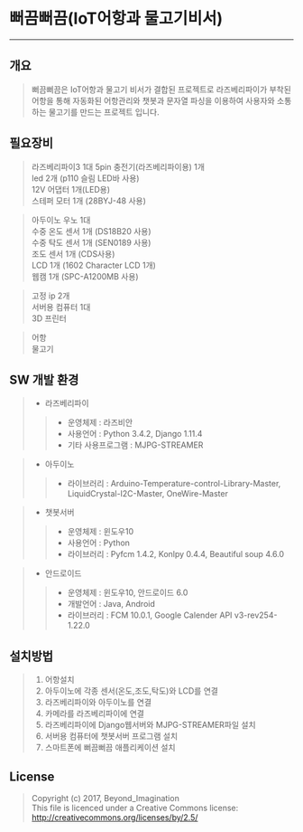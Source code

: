 #  뻐끔뻐끔(IoT어항과 물고기비서)
<hr/>

## 개요
> 뻐끔뻐끔은 IoT어항과 물고기 비서가 결합된 프로젝트로 라즈베리파이가 부착된 어항을 통해 자동화된 어항관리와 챗봇과 문자열 파싱을 이용하여 사용자와 소통하는 물고기를 만드는 프로젝트 입니다.

## 필요장비
> 라즈베리파이3 1대
> 5pin 충전기(라즈베리파이용) 1개  
> led 2개 (p110 슬림 LED바 사용)  
> 12V 어댑터 1개(LED용)  
> 스테퍼 모터 1개 (28BYJ-48 사용)  

> 아두이노 우노 1대  
> 수중 온도 센서 1개 (DS18B20 사용)  
> 수중 탁도 센서 1개 (SEN0189 사용)  
> 조도 센서 1개 (CDS사용)  
> LCD 1개 (1602 Character LCD 1개)  
> 웹캠 1개 (SPC-A1200MB 사용)  

> 고정 ip 2개  
> 서버용 컴퓨터 1대  
> 3D 프린터  

> 어항  
> 물고기

## SW 개발 환경
>+ 라즈베리파이
>>+ 운영체제 : 라즈비안
>>+ 사용언어 : Python 3.4.2, Django 1.11.4
>>+ 기타 사용프로그램 : MJPG-STREAMER

>+ 아두이노
>>+ 라이브러리 : Arduino-Temperature-control-Library-Master, LiquidCrystal-I2C-Master, OneWire-Master

>+ 챗봇서버
>>+ 운영체제 : 윈도우10
>>+ 사용언어 : Python
>>+ 라이브러리 : Pyfcm 1.4.2, Konlpy 0.4.4, Beautiful soup 4.6.0

>+ 안드로이드
>>+ 운영체제 : 윈도우10, 안드로이드 6.0
>>+ 개발언어 : Java, Android
>>+ 라이브러리 : FCM 10.0.1, Google Calender API v3-rev254-1.22.0
  

## 설치방법
> 1. 어항설치
> 2. 아두이노에 각종 센서(온도,조도,탁도)와 LCD를 연결
> 3. 라즈베리파이와 아두이노를 연결
> 4. 카메라를 라즈베리파이에 연결
> 5. 라즈베리파이에 Django웹서버와 MJPG-STREAMER파일 설치
> 6. 서버용 컴퓨터에 챗봇서버 프로그램 설치
> 7. 스마트폰에 뻐끔뻐끔 애플리케이션 설치

## License
> Copyright (c) 2017, Beyond_Imagination  
> This file is licenced under a Creative Commons license: 
> http://creativecommons.org/licenses/by/2.5/ 
